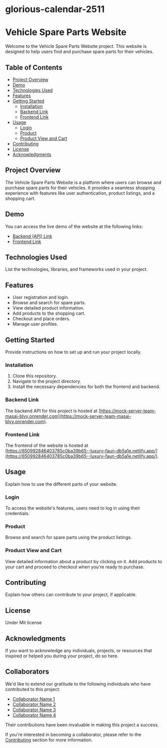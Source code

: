 # glorious-calendar-2511

# Vehicle Spare Parts Website

Welcome to the Vehicle Spare Parts Website project. This website is designed to help users find and purchase spare parts for their vehicles.

## Table of Contents

- [Project Overview](#project-overview)
- [Demo](#demo)
- [Technologies Used](#technologies-used)
- [Features](#features)
- [Getting Started](#getting-started)
  - [Installation](#installation)
  - [Backend Link](#backend-link)
  - [Frontend Link](#frontend-link)
- [Usage](#usage)
  - [Login](#login)
  - [Product](#product)
  - [Product View and Cart](#product-view-and-cart)
- [Contributing](#contributing)
- [License](#license)
- [Acknowledgments](#acknowledgments)

## Project Overview

The Vehicle Spare Parts Website is a platform where users can browse and purchase spare parts for their vehicles. It provides a seamless shopping experience with features like user authentication, product listings, and a shopping cart.

## Demo

You can access the live demo of the website at the following links:
- [Backend (API) Link](https://mock-server-team-masai-blvy.onrender.com)
- [Frontend Link](https://650992846403785c0ba39b65--luxury-faun-db5a1e.netlify.app/)

## Technologies Used

List the technologies, libraries, and frameworks used in your project.


## Features

- User registration and login.
- Browse and search for spare parts.
- View detailed product information.
- Add products to the shopping cart.
- Checkout and place orders.
- Manage user profiles.

## Getting Started

Provide instructions on how to set up and run your project locally.

### Installation

1. Clone this repository.
2. Navigate to the project directory.
3. Install the necessary dependencies for both the frontend and backend.

### Backend Link

The backend API for this project is hosted at [https://mock-server-team-masai-blvy.onrender.com](https://mock-server-team-masai-blvy.onrender.com).

### Frontend Link

The frontend of the website is hosted at [https://650992846403785c0ba39b65--luxury-faun-db5a1e.netlify.app/](https://650992846403785c0ba39b65--luxury-faun-db5a1e.netlify.app/).

## Usage

Explain how to use the different parts of your website.

### Login

To access the website's features, users need to log in using their credentials.

### Product

Browse and search for spare parts using the product listings.

### Product View and Cart

View detailed information about a product by clicking on it. Add products to your cart and proceed to checkout when you're ready to purchase.

## Contributing

Explain how others can contribute to your project, if applicable.

## License

Under Mit license

## Acknowledgments

If you want to acknowledge any individuals, projects, or resources that inspired or helped you during your project, do so here.

## Collaborators

We'd like to extend our gratitude to the following individuals who have contributed to this project:

- [Collaborator Name 1](https://github.com/StarkArnab)
- [Collaborator Name 2](https://github.com/ashwekkalgutkar)
- [Collaborator Name 3](https://github.com/Vikaschaturvedi167)
- [Collaborator Name 4](https://github.com/Sunil8090)

Their contributions have been invaluable in making this project a success.

If you're interested in becoming a collaborator, please refer to the [Contributing](#contributing) section for more information.

